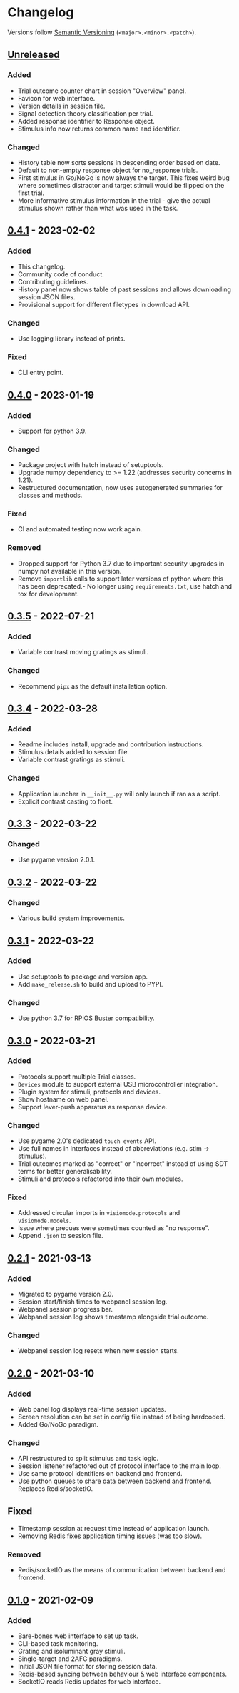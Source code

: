 # Changelog

Versions follow [Semantic Versioning](https://semver.org) (`<major>.<minor>.<patch>`).

## [Unreleased]

### Added

- Trial outcome counter chart in session "Overview" panel.
- Favicon for web interface.
- Version details in session file.
- Signal detection theory classification per trial.
- Added response identifier to Response object.
- Stimulus info now returns common name and identifier.

### Changed

- History table now sorts sessions in descending order based on date.
- Default to non-empty response object for no_response trials.
- First stimulus in Go/NoGo is now always the target. This fixes weird bug where sometimes distractor and target stimuli would be flipped on the first trial.
- More informative stimulus information in the trial - give the actual stimulus shown rather than what was used in the task.

## [0.4.1] - 2023-02-02

### Added

- This changelog.
- Community code of conduct.
- Contributing guidelines.
- History panel now shows table of past sessions and allows downloading session JSON files.
- Provisional support for different filetypes in download API.

### Changed

- Use logging library instead of prints.

### Fixed

- CLI entry point.

## [0.4.0] - 2023-01-19

### Added

- Support for python 3.9.

### Changed

- Package project with hatch instead of setuptools.
- Upgrade numpy dependency to >= 1.22 (addresses security concerns in 1.21).
- Restructured documentation, now uses autogenerated summaries for classes and methods.

### Fixed

- CI and automated testing now work again.

### Removed

- Dropped support for Python 3.7 due to important security upgrades in numpy not available in this version.
- Remove `importlib` calls to support later versions of python where this has been deprecated.- No longer using `requirements.txt`, use hatch and tox for development.

## [0.3.5] - 2022-07-21

### Added

- Variable contrast moving gratings as stimuli.

### Changed

- Recommend `pipx` as the default installation option.

## [0.3.4] - 2022-03-28

### Added

- Readme includes install, upgrade and contribution instructions.
- Stimulus details added to session file.
- Variable contrast gratings as stimuli.

### Changed

- Application launcher in `__init__.py` will only launch if ran as a script.
- Explicit contrast casting to float.

## [0.3.3] - 2022-03-22

### Changed

- Use pygame version 2.0.1.


## [0.3.2] - 2022-03-22

### Changed

- Various build system improvements.

## [0.3.1] - 2022-03-22

### Added

- Use setuptools to package and version app.
- Add `make_release.sh` to build and upload to PYPI.

### Changed

- Use python 3.7 for RPiOS Buster compatibility.

## [0.3.0] - 2022-03-21

### Added

- Protocols support multiple Trial classes.
- `Devices` module to support external USB microcontroller integration.
- Plugin system for stimuli, protocols and devices.
- Show hostname on web panel.
- Support lever-push apparatus as response device.

### Changed

- Use pygame 2.0's dedicated `touch events` API.
- Use full names in interfaces instead of abbreviations (e.g. stim -> stimulus).
- Trial outcomes marked as "correct" or "incorrect" instead of using SDT terms for better generalisability.
- Stimuli and protocols refactored into their own modules.

### Fixed

- Addressed circular imports in `visiomode.protocols` and `visiomode.models`.
- Issue where precues were sometimes counted as "no response".
- Append `.json` to session file.

## [0.2.1] - 2021-03-13

### Added

- Migrated to pygame version 2.0.
- Session start/finish times to webpanel session log.
- Webpanel session progress bar.
- Webpanel session log shows timestamp alongside trial outcome.

### Changed

- Webpanel session log resets when new session starts.

## [0.2.0] - 2021-03-10

### Added

- Web panel log displays real-time session updates.
- Screen resolution can be set in config file instead of being hardcoded.
- Added Go/NoGo paradigm.

### Changed

- API restructured to split stimulus and task logic.
- Session listener refactored out of protocol interface to the main loop.
- Use same protocol identifiers on backend and frontend.
- Use python queues to share data between backend and frontend. Replaces Redis/socketIO.

## Fixed

- Timestamp session at request time instead of application launch.
- Removing Redis fixes application timing issues (was too slow).

### Removed

- Redis/socketIO as the means of communication between backend and frontend.

## [0.1.0] - 2021-02-09

### Added

- Bare-bones web interface to set up task.
- CLI-based task monitoring.
- Grating and isoluminant gray stimuli.
- Single-target and 2AFC paradigms.
- Initial JSON file format for storing session data.
- Redis-based syncing between behaviour & web interface components.
- SocketIO reads Redis updates for web interface.

[unreleased]: https://github.com/DuguidLab/visiomode/compare/v0.4.1...HEAD
[0.4.1]: https://github.com/DuguidLab/visiomode/compare/v0.4.0...v0.4.1
[0.4.0]: https://github.com/DuguidLab/visiomode/compare/v0.3.5...v0.4.0
[0.3.5]: https://github.com/DuguidLab/visiomode/compare/v0.3.4...v0.3.5
[0.3.4]: https://github.com/DuguidLab/visiomode/compare/v0.3.3...v0.3.4
[0.3.3]: https://github.com/DuguidLab/visiomode/compare/v0.3.2...v0.3.3
[0.3.2]: https://github.com/DuguidLab/visiomode/compare/v0.3.1...v0.3.2
[0.3.1]: https://github.com/DuguidLab/visiomode/compare/v0.3.0...v0.3.1
[0.3.0]: https://github.com/DuguidLab/visiomode/compare/v0.2.1...v0.3.0
[0.2.1]: https://github.com/DuguidLab/visiomode/compare/v0.2.0...v0.2.1
[0.2.0]: https://github.com/DuguidLab/visiomode/compare/v0.1.0...v0.2.0
[0.1.0]: https://github.com/DuguidLab/visiomode/releases/tag/v0.1.0
